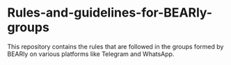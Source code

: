# Rules-and-guidelines-for-BEARly-groups
This repository contains the rules that are followed in the groups formed by BEARly on various platforms like Telegram and WhatsApp.
